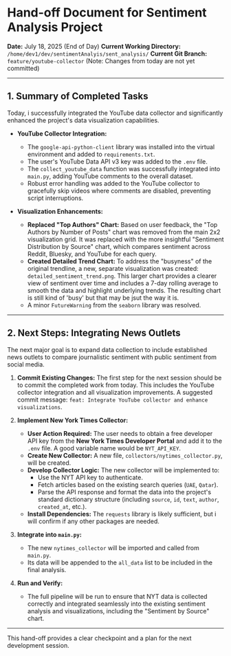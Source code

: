 # Hand-off Document for Sentiment Analysis Project

**Date:** July 18, 2025 (End of Day)
**Current Working Directory:** `/home/dev1/dev/sentimentAnalyis/sent_analysis/`
**Current Git Branch:** `feature/youtube-collector` (Note: Changes from today are not yet committed)

---

## 1. Summary of Completed Tasks

Today, i successfully integrated the YouTube data collector and significantly enhanced the project's data visualization capabilities.

*   **YouTube Collector Integration:**
    *   The `google-api-python-client` library was installed into the virtual environment and added to `requirements.txt`.
    *   The user's YouTube Data API v3 key was added to the `.env` file.
    *   The `collect_youtube_data` function was successfully integrated into `main.py`, adding YouTube comments to the overall dataset.
    *   Robust error handling was added to the YouTube collector to gracefully skip videos where comments are disabled, preventing script interruptions.

*   **Visualization Enhancements:**
    *   **Replaced "Top Authors" Chart:** Based on user <me> feedback, the "Top Authors by Number of Posts" chart was removed from the main 2x2 visualization grid. It was replaced with the more insightful "Sentiment Distribution by Source" chart, which compares sentiment across Reddit, Bluesky, and YouTube for each query.
    *   **Created Detailed Trend Chart:** To address the "busyness" of the original trendline, a new, separate visualization was created: `detailed_sentiment_trend.png`. This larger chart provides a clearer view of sentiment over time and includes a 7-day rolling average to smooth the data and highlight underlying trends. The resulting chart is still kind of 'busy' but that may be jsut the way it is.
    *   A minor `FutureWarning` from the `seaborn` library was resolved.

---

## 2. Next Steps: Integrating News Outlets

The next major goal is to expand data collection to include established news outlets to compare journalistic sentiment with public sentiment from social media.

1.  **Commit Existing Changes:** The first step for the next session should be to commit the completed work from today. This includes the YouTube collector integration and all visualization improvements. A suggested commit message: `feat: Integrate YouTube collector and enhance visualizations`.

2.  **Implement New York Times Collector:**
    *   **User Action Required:** The user needs to obtain a free developer API key from the **New York Times Developer Portal** and add it to the `.env` file. A good variable name would be `NYT_API_KEY`.
    *   **Create New Collector:** A new file, `collectors/nytimes_collector.py`, will be created.
    *   **Develop Collector Logic:** The new collector will be implemented to:
        *   Use the NYT API key to authenticate.
        *   Fetch articles based on the existing search queries (`UAE`, `Qatar`).
        *   Parse the API response and format the data into the project's standard dictionary structure (including `source`, `id`, `text`, `author`, `created_at`, etc.).
    *   **Install Dependencies:** The `requests` library is likely sufficient, but i will confirm if any other packages are needed.

3.  **Integrate into `main.py`:**
    *   The new `nytimes_collector` will be imported and called from `main.py`.
    *   Its data will be appended to the `all_data` list to be included in the final analysis.

4.  **Run and Verify:**
    *   The full pipeline will be run to ensure that NYT data is collected correctly and integrated seamlessly into the existing sentiment analysis and visualizations, including the "Sentiment by Source" chart.

---

This hand-off provides a clear checkpoint and a plan for the next development session.
